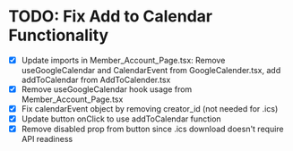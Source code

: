 # TODO: Fix Add to Calendar Functionality

- [x] Update imports in Member_Account_Page.tsx: Remove useGoogleCalendar and CalendarEvent from GoogleCalender.tsx, add addToCalendar from AddToCalender.tsx
- [x] Remove useGoogleCalendar hook usage from Member_Account_Page.tsx
- [x] Fix calendarEvent object by removing creator_id (not needed for .ics)
- [x] Update button onClick to use addToCalendar function
- [x] Remove disabled prop from button since .ics download doesn't require API readiness
